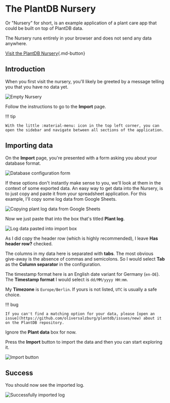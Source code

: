# The PlantDB Nursery

Or "Nursery" for short, is an example application of a plant care app that could be built on top of PlantDB data.

The Nursery runs entirely in your browser and does not send any data anywhere.

[Visit the PlantDB Nursery](/plantdb/nursery/ ""){.md-button}

## Introduction

When you first visit the nursery, you'll likely be greeted by a message telling you that you have no data yet.

![Empty Nursery](nursery.assets/image-20220511221331624.png)

Follow the instructions to go to the **Import** page.

!!! tip

    With the little :material-menu: icon in the top left corner, you can open the sidebar and navigate between all sections of the application.

## Importing data

On the **Import** page, you're presented with a form asking you about your database format.

![Database configuration form](nursery.assets/image-20220511223615640.png)

If these options don't instantly make sense to you, we'll look at them in the context of some exported data. An easy way to get data into the Nursery, is to just copy and paste it from your spreadsheet application. For this example, I'll copy some log data from Google Sheets.

![Copying plant log data from Google Sheets](nursery.assets/image-20220511224249743.png)

Now we just paste that into the box that's titled **Plant log**.

![Log data pasted into import box](nursery.assets/image-20220511224818171.png)

As I did copy the header row (which is highly recommended), I leave **Has header row?** checked.

The columns in my data here is separated with **tabs**. The most obvious give-away is the absence of commas and semicolons. So I would select **Tab** as the **Column separator** in the configuration.

The timestamp format here is an English date variant for Germany (`en-DE`). The **Timestamp format** I would select is `dd/MM/yyyy HH:mm`.

My **Timezone** is `Europe/Berlin`. If yours is not listed, `UTC` is usually a safe choice.

!!! bug

    If you can't find a matching option for your data, please [open an issue](https://github.com/oliversalzburg/plantdb/issues/new) about it on the PlantDB repository.

Ignore the **Plant data** box for now.

Press the **Import** button to import the data and then you can start exploring it.

![Import button](nursery.assets/image-20220511224958913.png)

## Success

You should now see the imported log.

![Successfully imported log](nursery.assets/image-20220511231342541.png)

